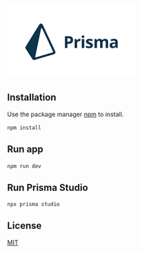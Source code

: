 ![flask-image](./img/prisma.png)


## Installation

Use the package manager [npm](hhttps://www.npmjs.com/) to install.

```bash
npm install
```


## Run app

```bash
npm run dev
```

## Run Prisma Studio

```bash
npx prisma studio
```

## License

[MIT](https://choosealicense.com/licenses/mit/)